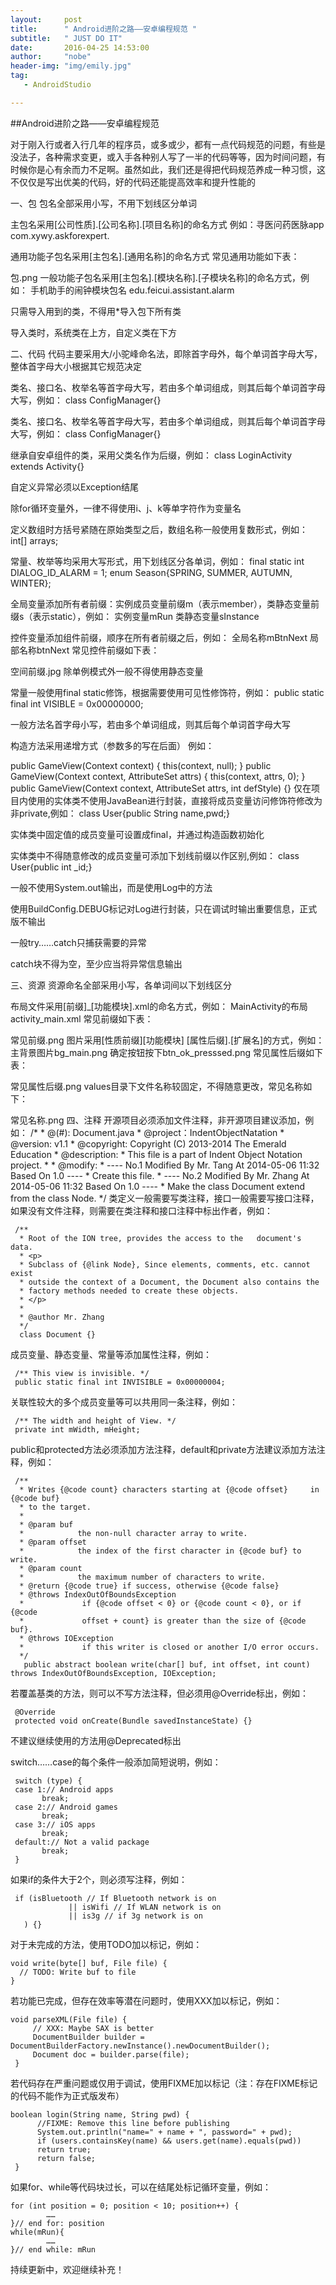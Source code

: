 ```yaml
---    
layout:     post
title:      " Android进阶之路——安卓编程规范 " 
subtitle:   " JUST DO IT"
date:       2016-04-25 14:53:00
author:     "nobe"
header-img: "img/emily.jpg"
tag:
   - AndroidStudio     

---   
```



##Android进阶之路——安卓编程规范

对于刚入行或者入行几年的程序员，或多或少，都有一点代码规范的问题，有些是没法子，各种需求变更，或入手各种别人写了一半的代码等等，因为时间问题，有时候你是心有余而力不足啊。虽然如此，我们还是得把代码规范养成一种习惯，这不仅仅是写出优美的代码，好的代码还能提高效率和提升性能的

一、包
包名全部采用小写，不用下划线区分单词

主包名采用[公司性质].[公司名称].[项目名称]的命名方式
例如：寻医问药医脉app com.xywy.askforexpert.

通用功能子包名采用[主包名].[通用名称]的命名方式
常见通用功能如下表：


包.png
一般功能子包名采用[主包名].[模块名称].[子模块名称]的命名方式，例如：
手机助手的闹钟模块包名 edu.feicui.assistant.alarm

只需导入用到的类，不得用*导入包下所有类

导入类时，系统类在上方，自定义类在下方

二、代码
代码主要采用大/小驼峰命名法，即除首字母外，每个单词首字母大写，整体首字母大小根据其它规范决定

类名、接口名、枚举名等首字母大写，若由多个单词组成，则其后每个单词首字母大写，例如：
class ConfigManager{}

类名、接口名、枚举名等首字母大写，若由多个单词组成，则其后每个单词首字母大写，例如：
class ConfigManager{}

继承自安卓组件的类，采用父类名作为后缀，例如：
class LoginActivity extends Activity{}

自定义异常必须以Exception结尾

除for循环变量外，一律不得使用i、j、k等单字符作为变量名

定义数组时方括号紧随在原始类型之后，数组名称一般使用复数形式，例如：
int[] arrays;

常量、枚举等均采用大写形式，用下划线区分各单词，例如：
final static int DIALOG_ID_ALARM = 1;
enum Season{SPRING, SUMMER, AUTUMN, WINTER};

全局变量添加所有者前缀：实例成员变量前缀m（表示member），类静态变量前缀s（表示static），例如：
实例变量mRun
类静态变量sInstance

控件变量添加组件前缀，顺序在所有者前缀之后，例如：
全局名称mBtnNext
局部名称btnNext
常见控件前缀如下表：


空间前缀.jpg
除单例模式外一般不得使用静态变量

常量一般使用final static修饰，根据需要使用可见性修饰符，例如：
public static final int VISIBLE = 0x00000000;

一般方法名首字母小写，若由多个单词组成，则其后每个单词首字母大写

构造方法采用递增方式（参数多的写在后面）
例如：

  public GameView(Context context) {
      this(context, null);
  }
  public GameView(Context context, AttributeSet attrs) {
      this(context, attrs, 0);
  }
  public GameView(Context context, AttributeSet attrs, int defStyle) {}
仅在项目内使用的实体类不使用JavaBean进行封装，直接将成员变量访问修饰符修改为非private,例如：
class User{public String name,pwd;}

实体类中固定值的成员变量可设置成final，并通过构造函数初始化

实体类中不得随意修改的成员变量可添加下划线前缀以作区别,例如：
class User{public int _id;}

一般不使用System.out输出，而是使用Log中的方法

使用BuildConfig.DEBUG标记对Log进行封装，只在调试时输出重要信息，正式版不输出

一般try……catch只捕获需要的异常

catch块不得为空，至少应当将异常信息输出

三、资源
资源命名全部采用小写，各单词间以下划线区分

布局文件采用[前缀]_[功能模块].xml的命名方式，例如：
MainActivity的布局activity_main.xml
常见前缀如下表：


常见前缀.png
图片采用[性质前缀][功能模块] [属性后缀].[扩展名]的方式，例如：
主背景图片bg_main.png
确定按钮按下btn_ok_presssed.png
常见属性后缀如下表：


常见属性后缀.png
values目录下文件名称较固定，不得随意更改，常见名称如下：


常见名称.png
四、注释
开源项目必须添加文件注释，非开源项目建议添加，例如：
     /*
      * @(#): Document.java
      * @project：IndentObjectNatation
      * @version: v1.1
      * @copyright: Copyright (C) 2013-2014 The Emerald Education
      * @description: 
      *         This file is a part of Indent Object Notation project.
      * 
      * @modify:
      * ---- No.1 Modified By Mr. Tang At 2014-05-06 11:32 Based On 1.0 ----
      *      Create this file.
      * ---- No.2 Modified By Mr. Zhang At 2014-05-06 11:32 Based On 1.0 ----
      *      Make the class Document extend from the class Node.
      */
类定义一般需要写类注释，接口一般需要写接口注释，如果没有文件注释，则需要在类注释和接口注释中标出作者，例如：

     /**
      * Root of the ION tree, provides the access to the   document's data.
      * <p>
      * Subclass of {@link Node}, Since elements, comments, etc. cannot exist
      * outside the context of a Document, the Document also contains the
      * factory methods needed to create these objects.
      * </p>
      * 
      * @author Mr. Zhang
      */
      class Document {}
成员变量、静态变量、常量等添加属性注释，例如：

     /** This view is invisible. */
     public static final int INVISIBLE = 0x00000004;
关联性较大的多个成员变量等可以共用同一条注释，例如：

     /** The width and height of View. */
     private int mWidth, mHeight;
public和protected方法必须添加方法注释，default和private方法建议添加方法注释，例如：

     /**
      * Writes {@code count} characters starting at {@code offset}     in {@code buf}
      * to the target.
      *
      * @param buf
      *            the non-null character array to write.
      * @param offset
      *            the index of the first character in {@code buf} to write.
      * @param count
      *            the maximum number of characters to write.
      * @return {@code true} if success, otherwise {@code false}
      * @throws IndexOutOfBoundsException
      *             if {@code offset < 0} or {@code count < 0}, or if {@code
      *             offset + count} is greater than the size of {@code buf}.
      * @throws IOException
      *             if this writer is closed or another I/O error occurs.
      */
       public abstract boolean write(char[] buf, int offset, int count) throws IndexOutOfBoundsException, IOException;
若覆盖基类的方法，则可以不写方法注释，但必须用@Override标出，例如：

     @Override
     protected void onCreate(Bundle savedInstanceState) {}
不建议继续使用的方法用@Deprecated标出

switch……case的每个条件一般添加简短说明，例如：

     switch (type) {
     case 1:// Android apps
           break;
     case 2:// Android games
           break;
     case 3:// iOS apps
           break;
     default:// Not a valid package
           break;
     }
如果if的条件大于2个，则必须写注释，例如：

     if (isBluetooth // If Bluetooth network is on
                 || isWifi // If WLAN network is on
                 || is3g // if 3g network is on
       ) {}
对于未完成的方法，使用TODO加以标记，例如：

    void write(byte[] buf, File file) {
      // TODO: Write buf to file
    }
若功能已完成，但存在效率等潜在问题时，使用XXX加以标记，例如：

    void parseXML(File file) {
         // XXX: Maybe SAX is better
         DocumentBuilder builder = DocumentBuilderFactory.newInstance().newDocumentBuilder();
         Document doc = builder.parse(file);
     }
若代码存在严重问题或仅用于调试，使用FIXME加以标记（注：存在FIXME标记的代码不能作为正式版发布）

    boolean login(String name, String pwd) {
          //FIXME: Remove this line before publishing
          System.out.println("name=" + name + ", password=" + pwd);
          if (users.containsKey(name) && users.get(name).equals(pwd))
          return true;
          return false;
     }
如果for、while等代码块过长，可以在结尾处标记循环变量，例如：

    for (int position = 0; position < 10; position++) {
            ……
    }// end for: position
    while(mRun){
            ……
    }// end while: mRun
    

持续更新中，欢迎继续补充！
